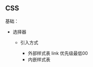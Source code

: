 ## CSS

基础：

- 选择器

   - 引入方式

     - 外部样式表 link  优先级最低00
     - 内嵌样式表 <style>  优先级次之
     - 内联样式表  优先级最高

   - 选择器对相同属性的优先级，组合

     - important 10000 如 color:red!important
     - 内联样式 1000
     - ID选择器 100 (#xxx {})
     - 类选择器 10  (.xxx {})
     - 伪类选择器 10  .xxx:hover{}
     - 属性选择器  10 如 [name="xx"] {}
     - 伪对象(元素)选择器1  .xxxxx:before {}  .xxx:after {}q
     - 标签选择器 1 div {}  p {}
     - 通配符选择器 0 * {}
     - 计算最终权重以后决定使用哪个0 0 0 0 0

   - 子选择器  如 .xxx>div  子选择器只对儿子有效，对孙子无效

   - 后代选择器   .xxx div  中间是空格，对祖祖代代都有效

   - 相邻选择器   E+F 选择E下一个邻居，只是下一个且只有一个

     ```
     <div class="E"></div>>
     <p>1<p>
     <p>2<p>
     
     .E+p{
     
     }
     只对p1有效
     ```

   - 兄弟选择器  E~F 选择E下面所有邻居

   ```
   <div class="E"></div>>
   <p>1<p>
   <p>2<p>
   
   .E+p{
   
   }
   p1 p2都有效
   ```

   

- position

  - static  默认，会随着HTML的排版移动 没有	 top left right bottom
  - absolute   固定在所设定的位置，不会随着HTML的排版移动 ，出现滚动条也会随着滚动条移动， top lefrt right bottom 有效，嵌套使用时是根据外层元素去偏移位置的
  - relative    会随着HTML排行移动，使用top left right bottom来设置一些偏移，重要应用是与嵌套absolute使用，使得absolute 根据外层relative去定位(ps:static嵌套absolute无效)
  - fixed   用bottom top left right始终根据页面即body定位，无论是滚动还是放到relative里面都不能改变他的位置
  - sticky  开始类似static然后用top属性定义当于顶部距离小于设定的top时，变成类似fixed，固定在页面上

1.画一条0.5px的线

因为web浏览器无法识别1px以下，所以

- 使用css3的属性transform:scaleY(倍数); //元素尺寸按给定的参数比例减少

   设置为1px，缩放为0.5倍

  ```
  </div>
  <div style="
    width: 100%;
    height: 1px;
    background: black;
    transform: scaleY(0.5);
  "></div>
  ```

2.页面加载时，link标签会被同时加载，@import引用css只能等到页面加载结束加载

3.水平垂直居中

-  flex justify-content:center; align-items:center  

-  外层position:relative 内层 position:absolute top:50% left:50% transform:translate(-50%,-50%)

-  外层position:relative 内层 position:absolute top:50% left:50% margin:-1/2height 0 0 -1/2width

- 外层position:relative 内层 position:absolute top:0 bottom:0 left:0 right:0

  margin:auto;

- 外层display:table-cell;text-align:center;vertical_align:middle 内层是文字，内联元素，行内块

4.移动端1px问题，移动显示屏的分辨率始终是普通屏幕的2倍

   通过translate:scale(1/2,1/2);

5.css盒模型

-   标准盒模型(W3C)

    box-sizing : content-box;

    width为元素的宽度

    盒子的宽度为 width+2padding+2border

-   IE盒模型 怪异盒模型

    box-sizing:border-box

     width就是盒子的宽度

     width = 元素宽度+2padding+2border

